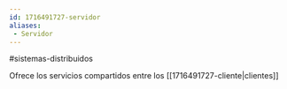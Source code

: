 ```yaml
---
id: 1716491727-servidor
aliases:
 - Servidor
---
```


#sistemas-distribuidos 

Ofrece los servicios compartidos entre los [[1716491727-cliente|clientes]]